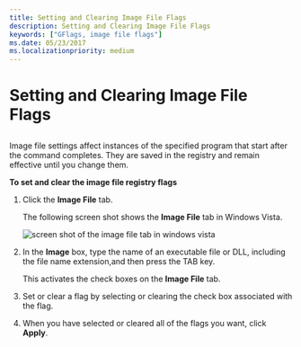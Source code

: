 ```yaml
---
title: Setting and Clearing Image File Flags
description: Setting and Clearing Image File Flags
keywords: ["GFlags, image file flags"]
ms.date: 05/23/2017
ms.localizationpriority: medium
---
```


# Setting and Clearing Image File Flags


## <span id="ddk_setting_and_clearing_image_file_flags_dtools"></span><span id="DDK_SETTING_AND_CLEARING_IMAGE_FILE_FLAGS_DTOOLS"></span>


Image file settings affect instances of the specified program that start after the command completes. They are saved in the registry and remain effective until you change them.

**To set and clear the image file registry flags**

1.  Click the **Image File** tab.

    The following screen shot shows the **Image File** tab in Windows Vista.

    ![screen shot of the image file tab in windows vista ](images/gflags-image.png)

2.  In the **Image** box, type the name of an executable file or DLL, including the file name extension,and then press the TAB key.

    This activates the check boxes on the **Image File** tab.

3.  Set or clear a flag by selecting or clearing the check box associated with the flag.

4.  When you have selected or cleared all of the flags you want, click **Apply**.

 

 





